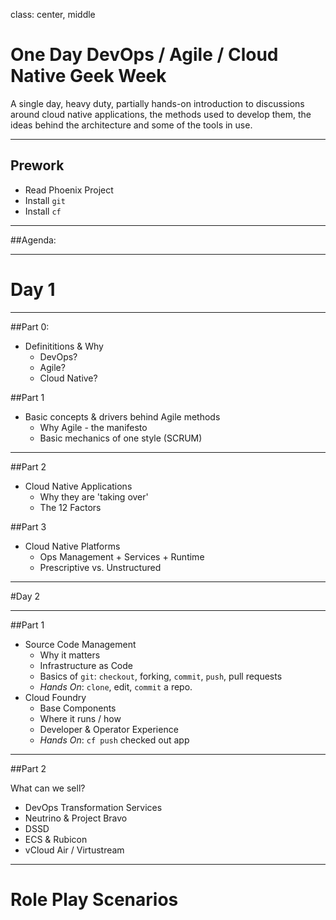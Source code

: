 class: center, middle

# One Day DevOps / Agile / Cloud Native Geek Week

A single day, heavy duty, partially hands-on introduction to discussions around cloud native applications, the methods used to develop them, the ideas behind the architecture and some of the tools in use.

---

## Prework

* Read Phoenix Project
* Install `git`
* Install `cf`

---

##Agenda:

---

# Day 1

---

##Part 0:
* Definititions & Why
    * DevOps?
    * Agile?
    * Cloud Native?

##Part 1
* Basic concepts & drivers behind Agile methods
  * Why Agile - the manifesto
  * Basic mechanics of one style (SCRUM)

---
  
##Part 2
* Cloud Native Applications
  * Why they are 'taking over'
  * The 12 Factors

##Part 3
* Cloud Native Platforms
  * Ops Management + Services + Runtime
  * Prescriptive vs. Unstructured

---

#Day 2

---

##Part 1

* Source Code Management
  * Why it matters
  * Infrastructure as Code
  * Basics of `git`:  `checkout`, forking, `commit`, `push`, pull requests
  * *Hands On*: `clone`, edit, `commit` a repo.
* Cloud Foundry
  * Base Components
  * Where it runs / how
  * Developer & Operator Experience
  * *Hands On*: `cf push` checked out app

---
##Part 2

What can we sell?

* DevOps Transformation Services
* Neutrino & Project Bravo
* DSSD
* ECS & Rubicon
* vCloud Air / Virtustream

---

# Role Play Scenarios
